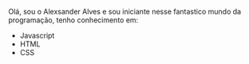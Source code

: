  Olá, sou o Alexsander Alves e sou iniciante nesse fantastico mundo da programação, tenho conhecimento em:

* Javascript
* HTML
* CSS
